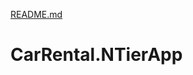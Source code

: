 [README.md](https://github.com/alies24/CarRental.NTierApp/files/9182951/README.md)
# CarRental.NTierApp
